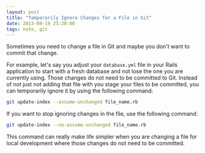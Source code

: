 ```yaml
---
layout: post
title: "Temporarily Ignore Changes for a File in Git"
date: 2013-09-19 23:20:00
tags: note, git
---
```


Sometimes you need to change a file in Git and maybe you don't want to
commit that change.

For example, let's say you adjust your `database.yml`
file in your Rails application to start with a fresh database and not
lose the one you are currently using. Those changes do not need to be committed to Git.
Instead of not just not adding that file with you stage your files to be
committed, you can temporarily ignore it by using the following command:

``` bash
git update-index --assume-unchanged file_name.rb
```

If you want to stop ignoring changes in the file, use the following
command:

``` bash
git update-index --no-assume-unchanged file_name.rb
```

This command can really make life simpler when you are changing a file
for local development where those changes do not need to be committed.
